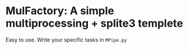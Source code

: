 # MulFactory: A simple multiprocessing + splite3 templete

Easy to use. Write your specific tasks in `MPipe.py`